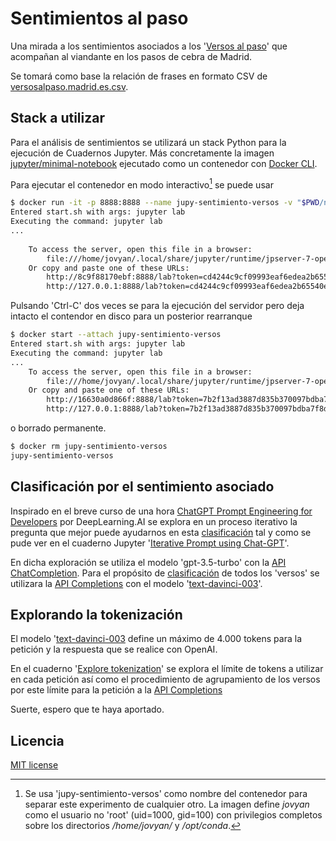 # Sentimientos al paso

Una mirada a los sentimientos asociados a los '[Versos al paso](https://versosalpaso.madrid.es/)' que acompañan al viandante en los pasos de cebra de Madrid.

Se tomará como base la relación de frases en formato CSV de [versosalpaso.madrid.es.csv](https://github.com/jagedn/versosalpaso.madrid.es.csv).

## Stack a utilizar

Para el análisis de sentimientos se utilizará un stack Python para la ejecución de Cuadernos Jupyter. Más concretamente la imagen [jupyter/minimal-notebook](https://jupyter-docker-stacks.readthedocs.io/en/latest/using/selecting.html#jupyter-minimal-notebook) ejecutado como un contenedor con [Docker CLI](https://jupyter-docker-stacks.readthedocs.io/en/latest/using/running.html).

Para ejecutar el contenedor en modo interactivo[^1] se puede usar

```bash
$ docker run -it -p 8888:8888 --name jupy-sentimiento-versos -v "$PWD/notebooks":/home/jovyan jupyter/minimal-notebook:latest
Entered start.sh with args: jupyter lab
Executing the command: jupyter lab
...
    
    To access the server, open this file in a browser:
        file:///home/jovyan/.local/share/jupyter/runtime/jpserver-7-open.html
    Or copy and paste one of these URLs:
        http://8c9f88170ebf:8888/lab?token=cd4244c9cf09993eaf6edea2b65540e242db9444847dbbe4
        http://127.0.0.1:8888/lab?token=cd4244c9cf09993eaf6edea2b65540e242db9444847dbbe4

```

Pulsando 'Ctrl-C' dos veces se para la ejecución del servidor pero deja intacto el contendor en disco para un posterior rearranque

```bash
$ docker start --attach jupy-sentimiento-versos
Entered start.sh with args: jupyter lab
Executing the command: jupyter lab
...
    To access the server, open this file in a browser:
        file:///home/jovyan/.local/share/jupyter/runtime/jpserver-7-open.html
    Or copy and paste one of these URLs:
        http://16630a0d866f:8888/lab?token=7b2f13ad3887d835b370097bdba7f8df125f58ee2a027b95
        http://127.0.0.1:8888/lab?token=7b2f13ad3887d835b370097bdba7f8df125f58ee2a027b95
```

o borrado permanente.

```bash
$ docker rm jupy-sentimiento-versos
jupy-sentimiento-versos
```

## Clasificación por el sentimiento asociado

Inspirado en el breve curso de una hora [ChatGPT Prompt Engineering for Developers](https://www.deeplearning.ai/short-courses/chatgpt-prompt-engineering-for-developers/) por DeepLearning.AI se explora en un proceso iterativo la pregunta que mejor puede ayudarnos en esta [clasificación](#sentimientos-al-paso) tal y como se pude ver en el cuaderno Jupyter '[Iterative Prompt using Chat-GPT](./docs/Iterative%20Prompt%20using%20Chat-GPT.pdf)'.

En dicha exploración se utiliza el modelo 'gpt-3.5-turbo' con la [API ChatCompletion](https://platform.openai.com/docs/guides/gpt/chat-completions-api). Para el propósito de [clasificación](#sentimientos-al-paso) de todos los 'versos' se utilizara la [API Completions](https://platform.openai.com/docs/guides/gpt/completions-api) con el modelo '[text-davinci-003](https://platform.openai.com/docs/models/gpt-3-5)'.

## Explorando la tokenización

El modelo '[text-davinci-003](https://platform.openai.com/docs/models/gpt-3-5) define un máximo de 4.000 tokens para la petición y la respuesta que se realice con OpenAI.

En el cuaderno '[Explore tokenization](./docs/Explore%20tokenization.pdf)' se explora el límite de tokens a utilizar en cada petición así como el procedimiento de agrupamiento de los versos por este límite para la petición a la [API Completions](https://platform.openai.com/docs/guides/gpt/completions-api)


Suerte, espero que te haya aportado.

## Licencia

[MIT license](http://www.opensource.org/licenses/mit-license.php)

[^1]: Se usa 'jupy-sentimiento-versos' como nombre del contenedor para separar este experimento de cualquier otro. La imagen define *jovyan* como el usuario no 'root' (uid=1000, gid=100) con privilegios completos sobre los directorios */home/jovyan/* y */opt/conda*.
